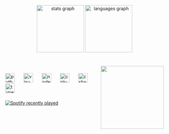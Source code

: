 <div align="center">
  <img src="https://github-readme-stats.vercel.app/api?username=catboythreat&hide_title=false&hide_rank=false&show_icons=true&include_all_commits=true&count_private=true&disable_animations=false&theme=github_dark&locale=en&hide_border=true" height="150" alt="stats graph"  />
  <img src="https://github-readme-stats.vercel.app/api/top-langs?username=catboythreat&locale=en&hide_title=false&layout=compact&card_width=320&langs_count=5&theme=github_dark&hide_border=true" height="150" alt="languages graph"  />
</div>

###

<br clear="both">

<img align="right" height="200" src="https://i.giphy.com/media/v1.Y2lkPTc5MGI3NjExcHBqeHlzY3JjdGc5NGZkdDlnNzB0a2ZpMGgwdXIyNWhudDJsd25ndiZlcD12MV9pbnRlcm5hbF9naWZfYnlfaWQmY3Q9cw/j0yDs1uIaBD8LrlwId/giphy.gif"  />

###

<div align="left">
  <img src="https://cdn.jsdelivr.net/gh/devicons/devicon/icons/python/python-original.svg" height="30" alt="python logo"  />
  <img width="20" />
  <img src="https://cdn.jsdelivr.net/gh/devicons/devicon/icons/visualstudio/visualstudio-plain.svg" height="30" alt="visualstudio logo"  />
  <img width="20" />
  <img src="https://cdn.simpleicons.org/nodedotjs/339933" height="30" alt="nodejs logo"  />
  <img width="20" />
  <img src="https://cdn.simpleicons.org/c++/00599C" height="30" alt="cplusplus logo"  />
  <img width="20" />
  <img src="https://cdn.jsdelivr.net/gh/devicons/devicon/icons/csharp/csharp-original.svg" height="30" alt="csharp logo"  />
  <img width="20" />
  <img src="https://cdn.simpleicons.org/typescript/3178C6" height="30" alt="typescript logo"  />
</div>

###

<div align="left">
  <a href="https://open.spotify.com/user/31jmszkyyoaquiy4hee6x6m3qtwm">
    <img src="https://spotify-recently-played-readme.vercel.app/api?user=31jmszkyyoaquiy4hee6x6m3qtwm&count=1&unique=true" alt="Spotify recently played"  />
  </a>
</div>

###
